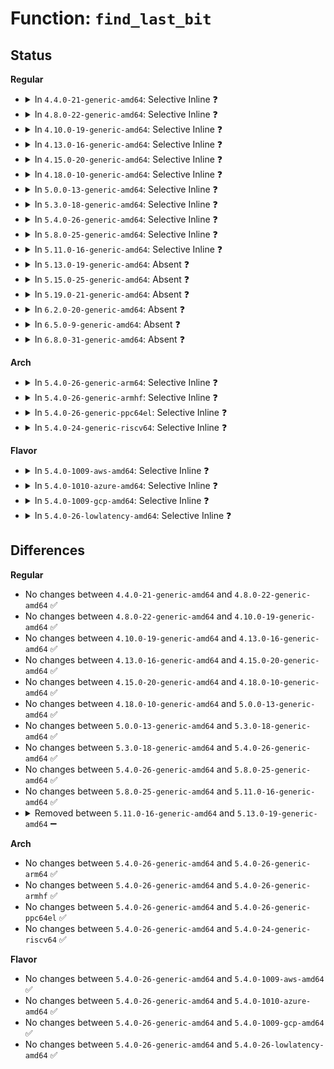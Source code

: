 # Function: <code>find_last_bit</code>

## Status
<b>Regular</b>
<ul>
<li>
<details>
<summary>In <code>4.4.0-21-generic-amd64</code>: Selective Inline ❓</summary>

```c
long unsigned int find_last_bit(const long unsigned int * addr, long unsigned int size)
```

```json
{
  "name": "find_last_bit",
  "collision_type": "Unique Global",
  "inline_type": "Selective",
  "funcs": [
    {
      "addr": 18446744071583031312,
      "name": "find_last_bit",
      "external": true,
      "loc": "lib/find_bit.c:115",
      "file": "lib/find_bit.c",
      "inline": "not declared, inlined",
      "caller_inline": [],
      "caller_func": [
        "kernel/smp.c:setup_nr_cpu_ids",
        "mm/page_alloc.c:setup_nr_node_ids"
      ]
    }
  ],
  "symbols": [
    {
      "addr": 18446744071583031312,
      "name": "find_last_bit",
      "section": ".text",
      "bind": "STB_GLOBAL",
      "size": 75
    }
  ]
}
```
</details>
</li>
<li>
<details>
<summary>In <code>4.8.0-22-generic-amd64</code>: Selective Inline ❓</summary>

```c
long unsigned int find_last_bit(const long unsigned int * addr, long unsigned int size)
```

```json
{
  "name": "find_last_bit",
  "collision_type": "Unique Global",
  "inline_type": "Selective",
  "funcs": [
    {
      "addr": 18446744071583323760,
      "name": "find_last_bit",
      "external": true,
      "loc": "lib/find_bit.c:115",
      "file": "lib/find_bit.c",
      "inline": "not declared, inlined",
      "caller_inline": [],
      "caller_func": [
        "kernel/smp.c:setup_nr_cpu_ids",
        "mm/page_alloc.c:setup_nr_node_ids"
      ]
    }
  ],
  "symbols": [
    {
      "addr": 18446744071583323760,
      "name": "find_last_bit",
      "section": ".text",
      "bind": "STB_GLOBAL",
      "size": 75
    }
  ]
}
```
</details>
</li>
<li>
<details>
<summary>In <code>4.10.0-19-generic-amd64</code>: Selective Inline ❓</summary>

```c
long unsigned int find_last_bit(const long unsigned int * addr, long unsigned int size)
```

```json
{
  "name": "find_last_bit",
  "collision_type": "Unique Global",
  "inline_type": "Selective",
  "funcs": [
    {
      "addr": 18446744071583448672,
      "name": "find_last_bit",
      "external": true,
      "loc": "lib/find_bit.c:115",
      "file": "lib/find_bit.c",
      "inline": "not declared, inlined",
      "caller_inline": [],
      "caller_func": [
        "kernel/smp.c:setup_nr_cpu_ids",
        "mm/page_alloc.c:setup_nr_node_ids"
      ]
    }
  ],
  "symbols": [
    {
      "addr": 18446744071583448672,
      "name": "find_last_bit",
      "section": ".text",
      "bind": "STB_GLOBAL",
      "size": 75
    }
  ]
}
```
</details>
</li>
<li>
<details>
<summary>In <code>4.13.0-16-generic-amd64</code>: Selective Inline ❓</summary>

```c
long unsigned int find_last_bit(const long unsigned int * addr, long unsigned int size)
```

```json
{
  "name": "find_last_bit",
  "collision_type": "Unique Global",
  "inline_type": "Selective",
  "funcs": [
    {
      "addr": 18446744071583469296,
      "name": "find_last_bit",
      "external": true,
      "loc": "lib/find_bit.c:115",
      "file": "lib/find_bit.c",
      "inline": "not declared, inlined",
      "caller_inline": [],
      "caller_func": [
        "kernel/smp.c:setup_nr_cpu_ids",
        "mm/page_alloc.c:setup_nr_node_ids"
      ]
    }
  ],
  "symbols": [
    {
      "addr": 18446744071583469296,
      "name": "find_last_bit",
      "section": ".text",
      "bind": "STB_GLOBAL",
      "size": 75
    }
  ]
}
```
</details>
</li>
<li>
<details>
<summary>In <code>4.15.0-20-generic-amd64</code>: Selective Inline ❓</summary>

```c
long unsigned int find_last_bit(const long unsigned int * addr, long unsigned int size)
```

```json
{
  "name": "find_last_bit",
  "collision_type": "Unique Global",
  "inline_type": "Selective",
  "funcs": [
    {
      "addr": 18446744071583650240,
      "name": "find_last_bit",
      "external": true,
      "loc": "lib/find_bit.c:115",
      "file": "lib/find_bit.c",
      "inline": "not declared, inlined",
      "caller_inline": [],
      "caller_func": [
        "kernel/sched/isolation.c:housekeeping_setup",
        "kernel/smp.c:setup_nr_cpu_ids",
        "mm/page_alloc.c:setup_nr_node_ids",
        "mm/percpu.c:pcpu_free_area"
      ]
    }
  ],
  "symbols": [
    {
      "addr": 18446744071583650240,
      "name": "find_last_bit",
      "section": ".text",
      "bind": "STB_GLOBAL",
      "size": 79
    }
  ]
}
```
</details>
</li>
<li>
<details>
<summary>In <code>4.18.0-10-generic-amd64</code>: Selective Inline ❓</summary>

```c
long unsigned int find_last_bit(const long unsigned int * addr, long unsigned int size)
```

```json
{
  "name": "find_last_bit",
  "collision_type": "Unique Global",
  "inline_type": "Selective",
  "funcs": [
    {
      "addr": 18446744071583868096,
      "name": "find_last_bit",
      "external": true,
      "loc": "lib/find_bit.c:135",
      "file": "lib/find_bit.c",
      "inline": "not declared, inlined",
      "caller_inline": [],
      "caller_func": [
        "kernel/sched/isolation.c:housekeeping_setup",
        "kernel/smp.c:setup_nr_cpu_ids",
        "mm/page_alloc.c:setup_nr_node_ids",
        "mm/percpu.c:pcpu_free_area"
      ]
    }
  ],
  "symbols": [
    {
      "addr": 18446744071583868096,
      "name": "find_last_bit",
      "section": ".text",
      "bind": "STB_GLOBAL",
      "size": 77
    }
  ]
}
```
</details>
</li>
<li>
<details>
<summary>In <code>5.0.0-13-generic-amd64</code>: Selective Inline ❓</summary>

```c
long unsigned int find_last_bit(const long unsigned int * addr, long unsigned int size)
```

```json
{
  "name": "find_last_bit",
  "collision_type": "Unique Global",
  "inline_type": "Selective",
  "funcs": [
    {
      "addr": 18446744071583953376,
      "name": "find_last_bit",
      "external": true,
      "loc": "lib/find_bit.c:135",
      "file": "lib/find_bit.c",
      "inline": "not declared, inlined",
      "caller_inline": [],
      "caller_func": [
        "arch/x86/hyperv/mmu.c:hyperv_flush_tlb_others",
        "arch/x86/hyperv/hv_apic.c:__send_ipi_mask",
        "kernel/sched/isolation.c:housekeeping_setup",
        "kernel/smp.c:setup_nr_cpu_ids",
        "mm/page_alloc.c:setup_nr_node_ids",
        "mm/percpu.c:pcpu_free_area"
      ]
    }
  ],
  "symbols": [
    {
      "addr": 18446744071583953376,
      "name": "find_last_bit",
      "section": ".text",
      "bind": "STB_GLOBAL",
      "size": 77
    }
  ]
}
```
</details>
</li>
<li>
<details>
<summary>In <code>5.3.0-18-generic-amd64</code>: Selective Inline ❓</summary>

```c
long unsigned int find_last_bit(const long unsigned int * addr, long unsigned int size)
```

```json
{
  "name": "find_last_bit",
  "collision_type": "Unique Global",
  "inline_type": "Selective",
  "funcs": [
    {
      "addr": 18446744071584133200,
      "name": "find_last_bit",
      "external": true,
      "loc": "lib/find_bit.c:131",
      "file": "lib/find_bit.c",
      "inline": "not declared, inlined",
      "caller_inline": [],
      "caller_func": [
        "arch/x86/hyperv/mmu.c:hyperv_flush_tlb_others",
        "arch/x86/hyperv/hv_apic.c:__send_ipi_mask",
        "kernel/sched/isolation.c:housekeeping_setup",
        "kernel/smp.c:setup_nr_cpu_ids",
        "mm/percpu.c:pcpu_free_area",
        "mm/percpu.c:pcpu_alloc_area",
        "mm/page_alloc.c:setup_nr_node_ids"
      ]
    }
  ],
  "symbols": [
    {
      "addr": 18446744071584133200,
      "name": "find_last_bit",
      "section": ".text",
      "bind": "STB_GLOBAL",
      "size": 71
    }
  ]
}
```
</details>
</li>
<li>
<details>
<summary>In <code>5.4.0-26-generic-amd64</code>: Selective Inline ❓</summary>

```c
long unsigned int find_last_bit(const long unsigned int * addr, long unsigned int size)
```

```json
{
  "name": "find_last_bit",
  "collision_type": "Unique Global",
  "inline_type": "Selective",
  "funcs": [
    {
      "addr": 18446744071584255600,
      "name": "find_last_bit",
      "external": true,
      "loc": "lib/find_bit.c:131",
      "file": "lib/find_bit.c",
      "inline": "not declared, inlined",
      "caller_inline": [],
      "caller_func": [
        "arch/x86/hyperv/mmu.c:hyperv_flush_tlb_others",
        "arch/x86/hyperv/hv_apic.c:__send_ipi_mask",
        "kernel/sched/isolation.c:housekeeping_setup",
        "kernel/smp.c:setup_nr_cpu_ids",
        "mm/percpu.c:pcpu_free_area",
        "mm/percpu.c:pcpu_alloc_area",
        "mm/page_alloc.c:setup_nr_node_ids"
      ]
    }
  ],
  "symbols": [
    {
      "addr": 18446744071584255600,
      "name": "find_last_bit",
      "section": ".text",
      "bind": "STB_GLOBAL",
      "size": 71
    }
  ]
}
```
</details>
</li>
<li>
<details>
<summary>In <code>5.8.0-25-generic-amd64</code>: Selective Inline ❓</summary>

```c
long unsigned int find_last_bit(const long unsigned int * addr, long unsigned int size)
```

```json
{
  "name": "find_last_bit",
  "collision_type": "Unique Global",
  "inline_type": "Selective",
  "funcs": [
    {
      "addr": 18446744071584663248,
      "name": "find_last_bit",
      "external": true,
      "loc": "lib/find_bit.c:139",
      "file": "lib/find_bit.c",
      "inline": "not declared, inlined",
      "caller_inline": [],
      "caller_func": [
        "arch/x86/hyperv/mmu.c:hyperv_flush_tlb_others",
        "arch/x86/hyperv/hv_apic.c:__send_ipi_mask",
        "kernel/sched/isolation.c:housekeeping_setup",
        "kernel/smp.c:setup_nr_cpu_ids",
        "mm/percpu.c:pcpu_alloc_area",
        "mm/percpu.c:pcpu_block_update_hint_free",
        "mm/page_alloc.c:setup_nr_node_ids"
      ]
    }
  ],
  "symbols": [
    {
      "addr": 18446744071584663248,
      "name": "find_last_bit",
      "section": ".text",
      "bind": "STB_GLOBAL",
      "size": 71
    }
  ]
}
```
</details>
</li>
<li>
<details>
<summary>In <code>5.11.0-16-generic-amd64</code>: Selective Inline ❓</summary>

```c
long unsigned int find_last_bit(const long unsigned int * addr, long unsigned int size)
```

```json
{
  "name": "find_last_bit",
  "collision_type": "Unique Global",
  "inline_type": "Selective",
  "funcs": [
    {
      "addr": 18446744071584780608,
      "name": "find_last_bit",
      "external": true,
      "loc": "lib/find_bit.c:141",
      "file": "lib/find_bit.c",
      "inline": "not declared, inlined",
      "caller_inline": [],
      "caller_func": [
        "arch/x86/hyperv/mmu.c:hyperv_flush_tlb_others",
        "arch/x86/hyperv/hv_apic.c:__send_ipi_mask",
        "kernel/sched/isolation.c:housekeeping_setup",
        "kernel/smp.c:setup_nr_cpu_ids",
        "mm/percpu.c:pcpu_alloc_area",
        "mm/percpu.c:pcpu_block_update_hint_free",
        "mm/page_alloc.c:setup_nr_node_ids",
        "lib/pldmfw/pldmfw.c:pldm_send_component_tables",
        "lib/pldmfw/pldmfw.c:pldm_send_component_tables"
      ]
    }
  ],
  "symbols": [
    {
      "addr": 18446744071584780608,
      "name": "find_last_bit",
      "section": ".text",
      "bind": "STB_GLOBAL",
      "size": 71
    }
  ]
}
```
</details>
</li>
<li>
<details>
<summary>In <code>5.13.0-19-generic-amd64</code>: Absent ❓</summary>

```json
{
  "name": "find_last_bit",
  "collision_type": "Static Duplication",
  "inline_type": "Full",
  "funcs": [
    {
      "addr": 18446744071579052772,
      "name": "find_last_bit",
      "external": false,
      "loc": "include/asm-generic/bitops/find.h:159",
      "file": "arch/x86/hyperv/mmu.c",
      "inline": "declared, inlined",
      "caller_inline": [
        "arch/x86/hyperv/mmu.c:hyperv_flush_tlb_multi"
      ],
      "caller_func": []
    },
    {
      "addr": 18446744071579057008,
      "name": "find_last_bit",
      "external": false,
      "loc": "include/asm-generic/bitops/find.h:159",
      "file": "arch/x86/hyperv/hv_apic.c",
      "inline": "declared, inlined",
      "caller_inline": [
        "arch/x86/hyperv/hv_apic.c:__send_ipi_mask"
      ],
      "caller_func": []
    },
    {
      "addr": 18446744071614391196,
      "name": "find_last_bit",
      "external": false,
      "loc": "include/asm-generic/bitops/find.h:159",
      "file": "kernel/sched/isolation.c",
      "inline": "declared, inlined",
      "caller_inline": [
        "kernel/sched/isolation.c:housekeeping_setup"
      ],
      "caller_func": []
    },
    {
      "addr": 18446744071614404399,
      "name": "find_last_bit",
      "external": false,
      "loc": "include/asm-generic/bitops/find.h:159",
      "file": "kernel/smp.c",
      "inline": "declared, inlined",
      "caller_inline": [
        "kernel/smp.c:setup_nr_cpu_ids"
      ],
      "caller_func": []
    },
    {
      "addr": 18446744071581507923,
      "name": "find_last_bit",
      "external": false,
      "loc": "include/asm-generic/bitops/find.h:159",
      "file": "mm/percpu.c",
      "inline": "declared, inlined",
      "caller_inline": [
        "mm/percpu.c:pcpu_alloc_area",
        "mm/percpu.c:pcpu_block_update_hint_free"
      ],
      "caller_func": []
    },
    {
      "addr": 18446744071614441739,
      "name": "find_last_bit",
      "external": false,
      "loc": "include/asm-generic/bitops/find.h:159",
      "file": "mm/page_alloc.c",
      "inline": "declared, inlined",
      "caller_inline": [
        "mm/page_alloc.c:setup_nr_node_ids"
      ],
      "caller_func": []
    },
    {
      "addr": 18446744071585065247,
      "name": "find_last_bit",
      "external": false,
      "loc": "include/asm-generic/bitops/find.h:159",
      "file": "lib/pldmfw/pldmfw.c",
      "inline": "declared, inlined",
      "caller_inline": [
        "lib/pldmfw/pldmfw.c:pldmfw_flash_image"
      ],
      "caller_func": []
    }
  ],
  "symbols": []
}
```
</details>
</li>
<li>
<details>
<summary>In <code>5.15.0-25-generic-amd64</code>: Absent ❓</summary>

```json
{
  "name": "find_last_bit",
  "collision_type": "Static Duplication",
  "inline_type": "Full",
  "funcs": [
    {
      "addr": 18446744071579073358,
      "name": "find_last_bit",
      "external": false,
      "loc": "include/asm-generic/bitops/find.h:164",
      "file": "arch/x86/hyperv/mmu.c",
      "inline": "declared, inlined",
      "caller_inline": [
        "arch/x86/hyperv/mmu.c:hyperv_flush_tlb_multi"
      ],
      "caller_func": []
    },
    {
      "addr": 18446744071579078449,
      "name": "find_last_bit",
      "external": false,
      "loc": "include/asm-generic/bitops/find.h:164",
      "file": "arch/x86/hyperv/hv_apic.c",
      "inline": "declared, inlined",
      "caller_inline": [
        "arch/x86/hyperv/hv_apic.c:__send_ipi_mask"
      ],
      "caller_func": []
    },
    {
      "addr": 18446744071615339826,
      "name": "find_last_bit",
      "external": false,
      "loc": "include/asm-generic/bitops/find.h:164",
      "file": "kernel/smp.c",
      "inline": "declared, inlined",
      "caller_inline": [
        "kernel/smp.c:setup_nr_cpu_ids"
      ],
      "caller_func": []
    },
    {
      "addr": 18446744071581768755,
      "name": "find_last_bit",
      "external": false,
      "loc": "include/asm-generic/bitops/find.h:164",
      "file": "mm/percpu.c",
      "inline": "declared, inlined",
      "caller_inline": [
        "mm/percpu.c:pcpu_alloc_area",
        "mm/percpu.c:pcpu_block_update_hint_free"
      ],
      "caller_func": []
    },
    {
      "addr": 18446744071615383483,
      "name": "find_last_bit",
      "external": false,
      "loc": "include/asm-generic/bitops/find.h:164",
      "file": "mm/page_alloc.c",
      "inline": "declared, inlined",
      "caller_inline": [
        "mm/page_alloc.c:setup_nr_node_ids"
      ],
      "caller_func": []
    },
    {
      "addr": 18446744071585511887,
      "name": "find_last_bit",
      "external": false,
      "loc": "include/asm-generic/bitops/find.h:164",
      "file": "lib/pldmfw/pldmfw.c",
      "inline": "declared, inlined",
      "caller_inline": [
        "lib/pldmfw/pldmfw.c:pldmfw_flash_image"
      ],
      "caller_func": []
    }
  ],
  "symbols": []
}
```
</details>
</li>
<li>
<details>
<summary>In <code>5.19.0-21-generic-amd64</code>: Absent ❓</summary>

```json
{
  "name": "find_last_bit",
  "collision_type": "Static Duplication",
  "inline_type": "Full",
  "funcs": [
    {
      "addr": 18446744071579098730,
      "name": "find_last_bit",
      "external": false,
      "loc": "include/linux/find.h:184",
      "file": "arch/x86/hyperv/mmu.c",
      "inline": "declared, inlined",
      "caller_inline": [
        "arch/x86/hyperv/mmu.c:hyperv_flush_tlb_multi"
      ],
      "caller_func": []
    },
    {
      "addr": 18446744071579106578,
      "name": "find_last_bit",
      "external": false,
      "loc": "include/linux/find.h:184",
      "file": "arch/x86/hyperv/hv_apic.c",
      "inline": "declared, inlined",
      "caller_inline": [
        "arch/x86/hyperv/hv_apic.c:__send_ipi_mask"
      ],
      "caller_func": []
    },
    {
      "addr": 18446744071617124822,
      "name": "find_last_bit",
      "external": false,
      "loc": "include/linux/find.h:184",
      "file": "kernel/smp.c",
      "inline": "declared, inlined",
      "caller_inline": [
        "kernel/smp.c:setup_nr_cpu_ids"
      ],
      "caller_func": []
    },
    {
      "addr": 18446744071582155183,
      "name": "find_last_bit",
      "external": false,
      "loc": "include/linux/find.h:184",
      "file": "mm/percpu.c",
      "inline": "declared, inlined",
      "caller_inline": [
        "mm/percpu.c:pcpu_alloc_area",
        "mm/percpu.c:pcpu_block_update_hint_free"
      ],
      "caller_func": []
    },
    {
      "addr": 18446744071617170721,
      "name": "find_last_bit",
      "external": false,
      "loc": "include/linux/find.h:184",
      "file": "mm/page_alloc.c",
      "inline": "declared, inlined",
      "caller_inline": [
        "mm/page_alloc.c:setup_nr_node_ids"
      ],
      "caller_func": []
    },
    {
      "addr": 18446744071586662500,
      "name": "find_last_bit",
      "external": false,
      "loc": "include/linux/find.h:184",
      "file": "lib/pldmfw/pldmfw.c",
      "inline": "declared, inlined",
      "caller_inline": [
        "lib/pldmfw/pldmfw.c:pldmfw_flash_image"
      ],
      "caller_func": []
    }
  ],
  "symbols": []
}
```
</details>
</li>
<li>
<details>
<summary>In <code>6.2.0-20-generic-amd64</code>: Absent ❓</summary>

```json
{
  "name": "find_last_bit",
  "collision_type": "Static Duplication",
  "inline_type": "Full",
  "funcs": [
    {
      "addr": 18446744071579135199,
      "name": "find_last_bit",
      "external": false,
      "loc": "include/linux/find.h:314",
      "file": "arch/x86/hyperv/mmu.c",
      "inline": "declared, inlined",
      "caller_inline": [
        "arch/x86/hyperv/mmu.c:hyperv_flush_tlb_multi"
      ],
      "caller_func": []
    },
    {
      "addr": 18446744071579143266,
      "name": "find_last_bit",
      "external": false,
      "loc": "include/linux/find.h:314",
      "file": "arch/x86/hyperv/hv_apic.c",
      "inline": "declared, inlined",
      "caller_inline": [
        "arch/x86/hyperv/hv_apic.c:__send_ipi_mask"
      ],
      "caller_func": []
    },
    {
      "addr": 18446744071627795477,
      "name": "find_last_bit",
      "external": false,
      "loc": "include/linux/find.h:314",
      "file": "kernel/smp.c",
      "inline": "declared, inlined",
      "caller_inline": [
        "kernel/smp.c:setup_nr_cpu_ids"
      ],
      "caller_func": []
    },
    {
      "addr": 18446744071582630986,
      "name": "find_last_bit",
      "external": false,
      "loc": "include/linux/find.h:314",
      "file": "mm/percpu.c",
      "inline": "declared, inlined",
      "caller_inline": [
        "mm/percpu.c:pcpu_alloc_area",
        "mm/percpu.c:pcpu_block_update_hint_free"
      ],
      "caller_func": []
    },
    {
      "addr": 18446744071627867981,
      "name": "find_last_bit",
      "external": false,
      "loc": "include/linux/find.h:314",
      "file": "mm/page_alloc.c",
      "inline": "declared, inlined",
      "caller_inline": [
        "mm/page_alloc.c:free_area_init"
      ],
      "caller_func": []
    },
    {
      "addr": 18446744071587907274,
      "name": "find_last_bit",
      "external": false,
      "loc": "include/linux/find.h:314",
      "file": "lib/pldmfw/pldmfw.c",
      "inline": "declared, inlined",
      "caller_inline": [
        "lib/pldmfw/pldmfw.c:pldm_send_component_tables"
      ],
      "caller_func": []
    }
  ],
  "symbols": []
}
```
</details>
</li>
<li>
<details>
<summary>In <code>6.5.0-9-generic-amd64</code>: Absent ❓</summary>

```json
{
  "name": "find_last_bit",
  "collision_type": "Static Duplication",
  "inline_type": "Full",
  "funcs": [
    {
      "addr": 18446744071579135732,
      "name": "find_last_bit",
      "external": false,
      "loc": "include/linux/find.h:379",
      "file": "arch/x86/hyperv/mmu.c",
      "inline": "declared, inlined",
      "caller_inline": [
        "arch/x86/hyperv/mmu.c:hyperv_flush_tlb_multi"
      ],
      "caller_func": []
    },
    {
      "addr": 18446744071579143874,
      "name": "find_last_bit",
      "external": false,
      "loc": "include/linux/find.h:379",
      "file": "arch/x86/hyperv/hv_apic.c",
      "inline": "declared, inlined",
      "caller_inline": [
        "arch/x86/hyperv/hv_apic.c:__send_ipi_mask"
      ],
      "caller_func": []
    },
    {
      "addr": 18446744071619558469,
      "name": "find_last_bit",
      "external": false,
      "loc": "include/linux/find.h:379",
      "file": "kernel/smp.c",
      "inline": "declared, inlined",
      "caller_inline": [
        "kernel/smp.c:setup_nr_cpu_ids"
      ],
      "caller_func": []
    },
    {
      "addr": 18446744071619617980,
      "name": "find_last_bit",
      "external": false,
      "loc": "include/linux/find.h:379",
      "file": "mm/mm_init.c",
      "inline": "declared, inlined",
      "caller_inline": [
        "mm/mm_init.c:free_area_init"
      ],
      "caller_func": []
    },
    {
      "addr": 18446744071582840125,
      "name": "find_last_bit",
      "external": false,
      "loc": "include/linux/find.h:379",
      "file": "mm/percpu.c",
      "inline": "declared, inlined",
      "caller_inline": [
        "mm/percpu.c:pcpu_alloc_area",
        "mm/percpu.c:pcpu_block_update_hint_free"
      ],
      "caller_func": []
    },
    {
      "addr": 18446744071588181258,
      "name": "find_last_bit",
      "external": false,
      "loc": "include/linux/find.h:379",
      "file": "lib/pldmfw/pldmfw.c",
      "inline": "declared, inlined",
      "caller_inline": [
        "lib/pldmfw/pldmfw.c:pldm_send_component_tables"
      ],
      "caller_func": []
    }
  ],
  "symbols": []
}
```
</details>
</li>
<li>
<details>
<summary>In <code>6.8.0-31-generic-amd64</code>: Absent ❓</summary>

```json
{
  "name": "find_last_bit",
  "collision_type": "Static Duplication",
  "inline_type": "Full",
  "funcs": [
    {
      "addr": 18446744071579162131,
      "name": "find_last_bit",
      "external": false,
      "loc": "include/linux/find.h:379",
      "file": "arch/x86/hyperv/mmu.c",
      "inline": "declared, inlined",
      "caller_inline": [
        "arch/x86/hyperv/mmu.c:hyperv_flush_tlb_multi"
      ],
      "caller_func": []
    },
    {
      "addr": 18446744071579173170,
      "name": "find_last_bit",
      "external": false,
      "loc": "include/linux/find.h:379",
      "file": "arch/x86/hyperv/hv_apic.c",
      "inline": "declared, inlined",
      "caller_inline": [
        "arch/x86/hyperv/hv_apic.c:__send_ipi_mask"
      ],
      "caller_func": []
    },
    {
      "addr": 18446744071621860389,
      "name": "find_last_bit",
      "external": false,
      "loc": "include/linux/find.h:379",
      "file": "kernel/smp.c",
      "inline": "declared, inlined",
      "caller_inline": [
        "kernel/smp.c:setup_nr_cpu_ids"
      ],
      "caller_func": []
    },
    {
      "addr": 18446744071621922252,
      "name": "find_last_bit",
      "external": false,
      "loc": "include/linux/find.h:379",
      "file": "mm/mm_init.c",
      "inline": "declared, inlined",
      "caller_inline": [
        "mm/mm_init.c:free_area_init"
      ],
      "caller_func": []
    },
    {
      "addr": 18446744071583014959,
      "name": "find_last_bit",
      "external": false,
      "loc": "include/linux/find.h:379",
      "file": "mm/percpu.c",
      "inline": "declared, inlined",
      "caller_inline": [
        "mm/percpu.c:pcpu_alloc_area",
        "mm/percpu.c:pcpu_block_update_hint_free"
      ],
      "caller_func": []
    },
    {
      "addr": 18446744071588472138,
      "name": "find_last_bit",
      "external": false,
      "loc": "include/linux/find.h:379",
      "file": "lib/pldmfw/pldmfw.c",
      "inline": "declared, inlined",
      "caller_inline": [
        "lib/pldmfw/pldmfw.c:pldm_send_component_tables"
      ],
      "caller_func": []
    }
  ],
  "symbols": []
}
```
</details>
</li>
</ul>
<b>Arch</b>
<ul>
<li>
<details>
<summary>In <code>5.4.0-26-generic-arm64</code>: Selective Inline ❓</summary>

```c
long unsigned int find_last_bit(const long unsigned int * addr, long unsigned int size)
```

```json
{
  "name": "find_last_bit",
  "collision_type": "Unique Global",
  "inline_type": "Selective",
  "funcs": [
    {
      "addr": 18446603336496134000,
      "name": "find_last_bit",
      "external": true,
      "loc": "lib/find_bit.c:131",
      "file": "lib/find_bit.c",
      "inline": "not declared, inlined",
      "caller_inline": [],
      "caller_func": [
        "arch/arm64/kernel/fpsimd.c:sve_verify_vq_map",
        "arch/arm64/kernel/fpsimd.c:sve_setup",
        "kernel/sched/isolation.c:housekeeping_setup",
        "kernel/smp.c:setup_nr_cpu_ids",
        "mm/percpu.c:pcpu_free_area",
        "mm/percpu.c:pcpu_alloc_area",
        "mm/page_alloc.c:setup_nr_node_ids",
        "drivers/clk/sunxi/clk-usb.c:sunxi_usb_clk_setup",
        "drivers/clk/sunxi/clk-sun6i-apb0-gates.c:sun6i_a31_apb0_gates_clk_probe"
      ]
    }
  ],
  "symbols": [
    {
      "addr": 18446603336496134000,
      "name": "find_last_bit",
      "section": ".text",
      "bind": "STB_GLOBAL",
      "size": 84
    }
  ]
}
```
</details>
</li>
<li>
<details>
<summary>In <code>5.4.0-26-generic-armhf</code>: Selective Inline ❓</summary>

```c
long unsigned int find_last_bit(const long unsigned int * addr, long unsigned int size)
```

```json
{
  "name": "find_last_bit",
  "collision_type": "Unique Global",
  "inline_type": "Selective",
  "funcs": [
    {
      "addr": 3229457204,
      "name": "find_last_bit",
      "external": true,
      "loc": "lib/find_bit.c:131",
      "file": "lib/find_bit.c",
      "inline": "not declared, inlined",
      "caller_inline": [],
      "caller_func": [
        "kernel/sched/isolation.c:housekeeping_setup",
        "kernel/smp.c:setup_nr_cpu_ids",
        "mm/percpu.c:pcpu_free_area",
        "mm/percpu.c:pcpu_alloc_area"
      ]
    }
  ],
  "symbols": [
    {
      "addr": 3229457204,
      "name": "find_last_bit",
      "section": ".text",
      "bind": "STB_GLOBAL",
      "size": 96
    }
  ]
}
```
</details>
</li>
<li>
<details>
<summary>In <code>5.4.0-26-generic-ppc64el</code>: Selective Inline ❓</summary>

```c
long unsigned int find_last_bit(const long unsigned int * addr, long unsigned int size)
```

```json
{
  "name": "find_last_bit",
  "collision_type": "Unique Global",
  "inline_type": "Selective",
  "funcs": [
    {
      "addr": 13835058055290391280,
      "name": "find_last_bit",
      "external": true,
      "loc": "lib/find_bit.c:131",
      "file": "lib/find_bit.c",
      "inline": "not declared, inlined",
      "caller_inline": [],
      "caller_func": [
        "arch/powerpc/perf/imc-pmu.c:ppc_core_imc_cpu_offline",
        "arch/powerpc/perf/imc-pmu.c:ppc_nest_imc_cpu_offline",
        "kernel/sched/isolation.c:housekeeping_setup",
        "kernel/smp.c:setup_nr_cpu_ids",
        "mm/percpu.c:pcpu_free_area",
        "mm/percpu.c:pcpu_alloc_area",
        "mm/page_alloc.c:setup_nr_node_ids"
      ]
    }
  ],
  "symbols": [
    {
      "addr": 13835058055290391280,
      "name": "find_last_bit",
      "section": ".text",
      "bind": "STB_GLOBAL",
      "size": 112
    }
  ]
}
```
</details>
</li>
<li>
<details>
<summary>In <code>5.4.0-24-generic-riscv64</code>: Selective Inline ❓</summary>

```c
long unsigned int find_last_bit(const long unsigned int * addr, long unsigned int size)
```

```json
{
  "name": "find_last_bit",
  "collision_type": "Unique Global",
  "inline_type": "Selective",
  "funcs": [
    {
      "addr": 18446743936275191666,
      "name": "find_last_bit",
      "external": true,
      "loc": "lib/find_bit.c:131",
      "file": "lib/find_bit.c",
      "inline": "not declared, inlined",
      "caller_inline": [],
      "caller_func": [
        "kernel/sched/isolation.c:housekeeping_setup",
        "kernel/smp.c:setup_nr_cpu_ids",
        "mm/percpu.c:pcpu_free_area",
        "mm/percpu.c:pcpu_alloc_area"
      ]
    }
  ],
  "symbols": [
    {
      "addr": 18446743936275191666,
      "name": "find_last_bit",
      "section": ".text",
      "bind": "STB_GLOBAL",
      "size": 126
    }
  ]
}
```
</details>
</li>
</ul>
<b>Flavor</b>
<ul>
<li>
<details>
<summary>In <code>5.4.0-1009-aws-amd64</code>: Selective Inline ❓</summary>

```c
long unsigned int find_last_bit(const long unsigned int * addr, long unsigned int size)
```

```json
{
  "name": "find_last_bit",
  "collision_type": "Unique Global",
  "inline_type": "Selective",
  "funcs": [
    {
      "addr": 18446744071584224336,
      "name": "find_last_bit",
      "external": true,
      "loc": "lib/find_bit.c:131",
      "file": "lib/find_bit.c",
      "inline": "not declared, inlined",
      "caller_inline": [],
      "caller_func": [
        "arch/x86/hyperv/mmu.c:hyperv_flush_tlb_others",
        "arch/x86/hyperv/hv_apic.c:__send_ipi_mask",
        "kernel/sched/isolation.c:housekeeping_setup",
        "kernel/smp.c:setup_nr_cpu_ids",
        "mm/percpu.c:pcpu_free_area",
        "mm/percpu.c:pcpu_alloc_area",
        "mm/page_alloc.c:setup_nr_node_ids"
      ]
    }
  ],
  "symbols": [
    {
      "addr": 18446744071584224336,
      "name": "find_last_bit",
      "section": ".text",
      "bind": "STB_GLOBAL",
      "size": 71
    }
  ]
}
```
</details>
</li>
<li>
<details>
<summary>In <code>5.4.0-1010-azure-amd64</code>: Selective Inline ❓</summary>

```c
long unsigned int find_last_bit(const long unsigned int * addr, long unsigned int size)
```

```json
{
  "name": "find_last_bit",
  "collision_type": "Unique Global",
  "inline_type": "Selective",
  "funcs": [
    {
      "addr": 18446744071584159552,
      "name": "find_last_bit",
      "external": true,
      "loc": "lib/find_bit.c:131",
      "file": "lib/find_bit.c",
      "inline": "not declared, inlined",
      "caller_inline": [],
      "caller_func": [
        "arch/x86/hyperv/mmu.c:hyperv_flush_tlb_others",
        "arch/x86/hyperv/hv_apic.c:__send_ipi_mask",
        "kernel/sched/isolation.c:housekeeping_setup",
        "kernel/smp.c:setup_nr_cpu_ids",
        "mm/percpu.c:pcpu_free_area",
        "mm/percpu.c:pcpu_alloc_area",
        "mm/page_alloc.c:setup_nr_node_ids"
      ]
    }
  ],
  "symbols": [
    {
      "addr": 18446744071584159552,
      "name": "find_last_bit",
      "section": ".text",
      "bind": "STB_GLOBAL",
      "size": 71
    }
  ]
}
```
</details>
</li>
<li>
<details>
<summary>In <code>5.4.0-1009-gcp-amd64</code>: Selective Inline ❓</summary>

```c
long unsigned int find_last_bit(const long unsigned int * addr, long unsigned int size)
```

```json
{
  "name": "find_last_bit",
  "collision_type": "Unique Global",
  "inline_type": "Selective",
  "funcs": [
    {
      "addr": 18446744071584208096,
      "name": "find_last_bit",
      "external": true,
      "loc": "lib/find_bit.c:131",
      "file": "lib/find_bit.c",
      "inline": "not declared, inlined",
      "caller_inline": [],
      "caller_func": [
        "arch/x86/hyperv/mmu.c:hyperv_flush_tlb_others",
        "arch/x86/hyperv/hv_apic.c:__send_ipi_mask",
        "kernel/sched/isolation.c:housekeeping_setup",
        "kernel/smp.c:setup_nr_cpu_ids",
        "mm/percpu.c:pcpu_free_area",
        "mm/percpu.c:pcpu_alloc_area",
        "mm/page_alloc.c:setup_nr_node_ids"
      ]
    }
  ],
  "symbols": [
    {
      "addr": 18446744071584208096,
      "name": "find_last_bit",
      "section": ".text",
      "bind": "STB_GLOBAL",
      "size": 71
    }
  ]
}
```
</details>
</li>
<li>
<details>
<summary>In <code>5.4.0-26-lowlatency-amd64</code>: Selective Inline ❓</summary>

```c
long unsigned int find_last_bit(const long unsigned int * addr, long unsigned int size)
```

```json
{
  "name": "find_last_bit",
  "collision_type": "Unique Global",
  "inline_type": "Selective",
  "funcs": [
    {
      "addr": 18446744071584312656,
      "name": "find_last_bit",
      "external": true,
      "loc": "lib/find_bit.c:131",
      "file": "lib/find_bit.c",
      "inline": "not declared, inlined",
      "caller_inline": [],
      "caller_func": [
        "arch/x86/hyperv/mmu.c:hyperv_flush_tlb_others",
        "arch/x86/hyperv/hv_apic.c:__send_ipi_mask",
        "kernel/sched/isolation.c:housekeeping_setup",
        "kernel/smp.c:setup_nr_cpu_ids",
        "mm/percpu.c:pcpu_free_area",
        "mm/percpu.c:pcpu_alloc_area",
        "mm/page_alloc.c:setup_nr_node_ids"
      ]
    }
  ],
  "symbols": [
    {
      "addr": 18446744071584312656,
      "name": "find_last_bit",
      "section": ".text",
      "bind": "STB_GLOBAL",
      "size": 71
    }
  ]
}
```
</details>
</li>
</ul>

## Differences
<b>Regular</b>
<ul>
<li>
No changes between <code>4.4.0-21-generic-amd64</code> and <code>4.8.0-22-generic-amd64</code> ✅
</li>
<li>
No changes between <code>4.8.0-22-generic-amd64</code> and <code>4.10.0-19-generic-amd64</code> ✅
</li>
<li>
No changes between <code>4.10.0-19-generic-amd64</code> and <code>4.13.0-16-generic-amd64</code> ✅
</li>
<li>
No changes between <code>4.13.0-16-generic-amd64</code> and <code>4.15.0-20-generic-amd64</code> ✅
</li>
<li>
No changes between <code>4.15.0-20-generic-amd64</code> and <code>4.18.0-10-generic-amd64</code> ✅
</li>
<li>
No changes between <code>4.18.0-10-generic-amd64</code> and <code>5.0.0-13-generic-amd64</code> ✅
</li>
<li>
No changes between <code>5.0.0-13-generic-amd64</code> and <code>5.3.0-18-generic-amd64</code> ✅
</li>
<li>
No changes between <code>5.3.0-18-generic-amd64</code> and <code>5.4.0-26-generic-amd64</code> ✅
</li>
<li>
No changes between <code>5.4.0-26-generic-amd64</code> and <code>5.8.0-25-generic-amd64</code> ✅
</li>
<li>
No changes between <code>5.8.0-25-generic-amd64</code> and <code>5.11.0-16-generic-amd64</code> ✅
</li>
<li>
<details>
<summary>Removed between <code>5.11.0-16-generic-amd64</code> and <code>5.13.0-19-generic-amd64</code> ➖</summary>

```c
long unsigned int find_last_bit(const long unsigned int * addr, long unsigned int size)
```
</details>
</li>
</ul>
<b>Arch</b>
<ul>
<li>
No changes between <code>5.4.0-26-generic-amd64</code> and <code>5.4.0-26-generic-arm64</code> ✅
</li>
<li>
No changes between <code>5.4.0-26-generic-amd64</code> and <code>5.4.0-26-generic-armhf</code> ✅
</li>
<li>
No changes between <code>5.4.0-26-generic-amd64</code> and <code>5.4.0-26-generic-ppc64el</code> ✅
</li>
<li>
No changes between <code>5.4.0-26-generic-amd64</code> and <code>5.4.0-24-generic-riscv64</code> ✅
</li>
</ul>
<b>Flavor</b>
<ul>
<li>
No changes between <code>5.4.0-26-generic-amd64</code> and <code>5.4.0-1009-aws-amd64</code> ✅
</li>
<li>
No changes between <code>5.4.0-26-generic-amd64</code> and <code>5.4.0-1010-azure-amd64</code> ✅
</li>
<li>
No changes between <code>5.4.0-26-generic-amd64</code> and <code>5.4.0-1009-gcp-amd64</code> ✅
</li>
<li>
No changes between <code>5.4.0-26-generic-amd64</code> and <code>5.4.0-26-lowlatency-amd64</code> ✅
</li>
</ul>
